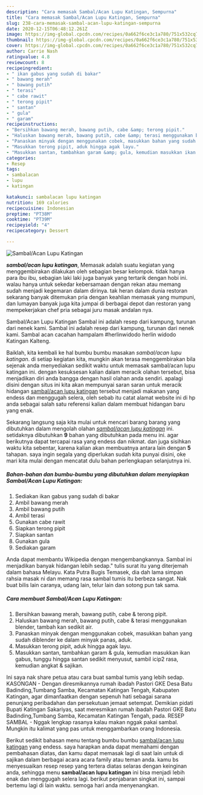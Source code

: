 ```yaml
---
description: "Cara memasak Sambal/Acan Lupu Katingan, Sempurna"
title: "Cara memasak Sambal/Acan Lupu Katingan, Sempurna"
slug: 238-cara-memasak-sambal-acan-lupu-katingan-sempurna
date: 2020-12-15T06:48:12.261Z
image: https://img-global.cpcdn.com/recipes/0a662f6ce3c1a780/751x532cq70/sambalacan-lupu-katingan-foto-resep-utama.jpg
thumbnail: https://img-global.cpcdn.com/recipes/0a662f6ce3c1a780/751x532cq70/sambalacan-lupu-katingan-foto-resep-utama.jpg
cover: https://img-global.cpcdn.com/recipes/0a662f6ce3c1a780/751x532cq70/sambalacan-lupu-katingan-foto-resep-utama.jpg
author: Carrie Nash
ratingvalue: 4.8
reviewcount: 8
recipeingredient:
- " ikan gabus yang sudah di bakar"
- " bawang merah"
- " bawang putih"
- " terasi"
- " cabe rawit"
- " terong pipit"
- " santan"
- " gula"
- " garam"
recipeinstructions:
- "Bersihkan bawang merah, bawang putih, cabe &amp; terong pipit."
- "Haluskan bawang merah, bawang putih, cabe &amp; terasi menggunakan blender, tambah kan sedikit air."
- "Panaskan minyak dengan menggunakan cobek, masukkan bahan yang sudah diblender ke dalam minyak panas, aduk."
- "Masukkan terong pipit, aduk hingga agak layu."
- "Masukkan santan, tambahkan garam &amp; gula, kemudian masukkan ikan gabus, tunggu hingga santan sedikit menyusut, sambil icip2 rasa, kemudian angkat &amp; sajikan."
categories:
- Resep
tags:
- sambalacan
- lupu
- katingan

katakunci: sambalacan lupu katingan 
nutrition: 169 calories
recipecuisine: Indonesian
preptime: "PT38M"
cooktime: "PT39M"
recipeyield: "4"
recipecategory: Dessert

---
```



![Sambal/Acan Lupu Katingan](https://img-global.cpcdn.com/recipes/0a662f6ce3c1a780/751x532cq70/sambalacan-lupu-katingan-foto-resep-utama.jpg)

<b><i>sambal/acan lupu katingan</i></b>, Memasak adalah suatu kegiatan yang menggembirakan dilakukan oleh sebagian besar kelompok. tidak hanya para ibu ibu, sebagian laki laki juga banyak yang tertarik dengan hobi ini. walau hanya untuk sekedar kebersamaan dengan rekan atau memang sudah menjadi kegemaran dalam dirinya. tak heran dalam dunia restoran sekarang banyak ditemukan pria dengan keahlian memasak yang mumpuni, dan lumayan banyak juga kita jumpai di berbagai depot dan restoran yang mempekerjakan chef pria sebagai juru masak andalan nya.

Sambal/Acan Lupu Katingan Sambal ini adalah resep dari kampung, turunan dari nenek kami. Sambal ini adalah resep dari kampung, turunan dari nenek kami. Sambal acan cacahan hampalam #herlinwidodo herlin widodo Katingan Kalteng.

Baiklah, kita kembali ke hal bumbu bumbu masakan <i>sambal/acan lupu katingan</i>. di setiap kegiatan kita, mungkin akan terasa menggembirakan bila sejenak anda menyediakan sedikit waktu untuk memasak sambal/acan lupu katingan ini. dengan kesuksesan kalian dalam meracik olahan tersebut, bisa menjadikan diri anda bangga dengan hasil olahan anda sendiri. apalagi disini dengan situs ini kita akan mempunyai saran saran untuk meracik hidangan <u>sambal/acan lupu katingan</u> tersebut menjadi makanan yang endess dan menggugah selera, oleh sebab itu catat alamat website ini di hp anda sebagai salah satu referensi kalian dalam membuat hidangan baru yang enak.


Sekarang langsung saja kita mulai untuk mencari barang barang yang dibutuhkan dalam mengolah olahan <u><i>sambal/acan lupu katingan</i></u> ini. setidaknya dibutuhkan <b>9</b> bahan yang dibutuhkan pada menu ini. agar berikutnya dapat tercapai rasa yang endess dan nikmat. dan juga sisihkan waktu kita sebentar, karena kalian akan membuatnya antara lain dengan <b>5</b> tahapan. saya ingin segala yang diperlukan sudah kita punyai disini, oke mari kita mulai dengan mencatat dulu bahan perlengkapan selanjutnya ini.

<!--inarticleads1-->

##### Bahan-bahan dan bumbu-bumbu yang dibutuhkan dalam menyiapkan Sambal/Acan Lupu Katingan:

1. Sediakan  ikan gabus yang sudah di bakar
1. Ambil  bawang merah
1. Ambil  bawang putih
1. Ambil  terasi
1. Gunakan  cabe rawit
1. Siapkan  terong pipit
1. Siapkan  santan
1. Gunakan  gula
1. Sediakan  garam


Anda dapat membantu Wikipedia dengan mengembangkannya. Sambal ini menjadikan banyak hidangan lebih sedap.&#34; tulis surat itu yang diterjemah dalam bahasa Melayu. Kata Putra Bugis Temasek, dia dah lama simpan rahsia masak ni dan memang rasa sambal tumis itu berbeza sangat. Nak buat bilis lain caranya, udang lain, telur lain dan sotong pun tak sama. 

<!--inarticleads2-->

##### Cara membuat Sambal/Acan Lupu Katingan:

1. Bersihkan bawang merah, bawang putih, cabe &amp; terong pipit.
1. Haluskan bawang merah, bawang putih, cabe &amp; terasi menggunakan blender, tambah kan sedikit air.
1. Panaskan minyak dengan menggunakan cobek, masukkan bahan yang sudah diblender ke dalam minyak panas, aduk.
1. Masukkan terong pipit, aduk hingga agak layu.
1. Masukkan santan, tambahkan garam &amp; gula, kemudian masukkan ikan gabus, tunggu hingga santan sedikit menyusut, sambil icip2 rasa, kemudian angkat &amp; sajikan.


Ini saya nak share petua atau cara buat sambal tumis yang lebih sedap. KASONGAN - Dengan diresmikannya rumah ibadah Pastori GKE Desa Batu Badinding,Tumbang Samba, Kecamatan Katingan Tengah, Kabupaten Katingan, agar dimanfaatkan dengan sepenuh hati sebagai sarana penunjang peribadahan dan persekutuan jemaat setempat. Demikian pidati Bupati Katingan Sakariyas, saat meresmikan rumah ibadah Pastori GKE Batu Badinding,Tumbang Samba, Kecamatan Katingan Tengah,‎ pada. RESEP SAMBAL - Nggak lengkap rasanya kalau makan nggak pakai sambal. Mungkin itu kalimat yang pas untuk menggambarkan orang Indonesia. 

Berikut sedikit bahasan menu tentang bumbu bumbu <u>sambal/acan lupu katingan</u> yang endess. saya harapkan anda dapat memahami dengan pembahasan diatas, dan kamu dapat memasak lagi di saat lain untuk di sajikan dalam berbagai acara acara family atau teman anda. kamu bs menyesuaikan resep resep yang tertera diatas selaras dengan keinginan anda, sehingga menu <b>sambal/acan lupu katingan</b> ini bisa menjadi lebih enak dan menggugah selera lagi. berikut penjabaran singkat ini, sampai bertemu lagi di lain waktu. semoga hari anda menyenangkan.
